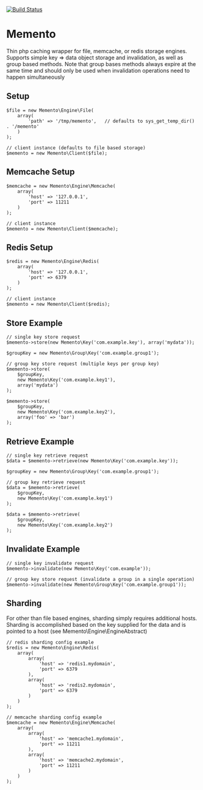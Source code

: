 [![Build Status](https://secure.travis-ci.org/garyr/memento.png)](http://travis-ci.org/garyr/memento)

Memento
=======

Thin php caching wrapper for file, memcache, or redis storage engines.  Supports simple key => data object storage and invalidation, as well as group based methods. Note that
group bases methods always expire at the same time and should only be used when invalidation operations need to happen simultaneously

## Setup


    $file = new Memento\Engine\File(
        array(
            'path' => '/tmp/memento',   // defaults to sys_get_temp_dir() . '/memento'
        )
    );

    // client instance (defaults to file based storage)
    $memento = new Memento\Client($file);

## Memcache Setup

    $memcache = new Memento\Engine\Memcache(
        array(
            'host' => '127.0.0.1',
            'port' => 11211
        )
    );

    // client instance
    $memento = new Memento\Client($memcache);

## Redis Setup

    $redis = new Memento\Engine\Redis(
        array(
            'host' => '127.0.0.1',
            'port' => 6379
        )
    );

    // client instance
    $memento = new Memento\Client($redis);

## Store Example

    // single key store request
    $memento->store(new Memento\Key('com.example.key'), array('mydata'));

    $groupKey = new Memento\Group\Key('com.example.group1');

    // group key store request (multiple keys per group key)
    $memento->store(
        $groupKey,
        new Memento\Key('com.example.key1'),
        array('mydata')
    );

    $memento->store(
        $groupKey,
        new Memento\Key('com.example.key2'),
        array('foo' => 'bar')
    );

## Retrieve Example

    // single key retrieve request
    $data = $memento->retrieve(new Memento\Key('com.example.key'));

    $groupKey = new Memento\Group\Key('com.example.group1');

    // group key retrieve request
    $data = $memento->retrieve(
        $groupKey,
        new Memento\Key('com.example.key1')
    );

    $data = $memento->retrieve(
        $groupKey,
        new Memento\Key('com.example.key2')
    );

## Invalidate Example

    // single key invalidate request
    $memento->invalidate(new Memento\Key('com.example'));

    // group key store request (invalidate a group in a single operation)
    $memento->invalidate(new Memento\Group\Key('com.example.group1'));

## Sharding

For other than file based engines, sharding simply requires additional hosts.  Sharding is accomplished based on the key supplied for the data and is pointed to a host (see Memento\Engine\EngineAbstract)

    // redis sharding config example
    $redis = new Memento\Engine\Redis(
        array(
            array(
                'host' => 'redis1.mydomain',
                'port' => 6379
            ),
            array(
                'host' => 'redis2.mydomain',
                'port' => 6379
            )
        )
    );

    // memcache sharding config example
    $memcache = new Memento\Engine\Memcache(
        array(
            array(
                'host' => 'memcache1.mydomain',
                'port' => 11211
            ),
            array(
                'host' => 'memcache2.mydomain',
                'port' => 11211
            )
        )
    );
